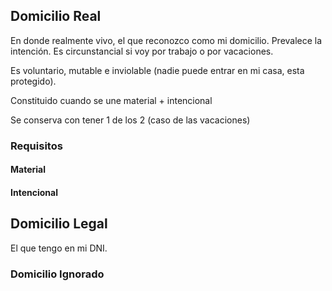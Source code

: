 
## Domicilio Real
En donde realmente vivo, el que reconozco como mi domicilio. Prevalece la intención. Es circunstancial si voy por trabajo o por vacaciones.

Es voluntario, mutable e inviolable (nadie puede entrar en mi casa, esta protegido).

Constituido cuando se une material + intencional

Se conserva con tener 1 de los 2 (caso de las vacaciones)
### Requisitos

#### Material

#### Intencional

## Domicilio Legal
El que tengo en mi DNI.

### Domicilio Ignorado

